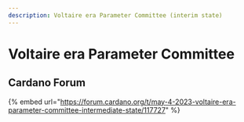 ```yaml
---
description: Voltaire era Parameter Committee (interim state)
---
```


# Voltaire era Parameter Committee

## Cardano Forum

{% embed url="https://forum.cardano.org/t/may-4-2023-voltaire-era-parameter-committee-intermediate-state/117727" %}
